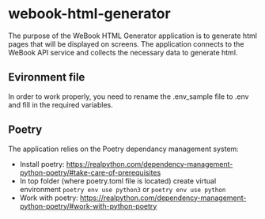 # webook-html-generator

The purpose of the WeBook HTML Generator application is to generate html pages that will be displayed on screens. The application connects to the WeBook API service and collects the necessary data to generate html.

## Evironment file
In order to work properly, you need to rename the .env_sample file to .env and fill in the required variables.

## Poetry
The application relies on the Poetry dependancy management system:
- Install poetry: https://realpython.com/dependency-management-python-poetry/#take-care-of-prerequisites
- In top folder (where poetry.toml file is located) create virtual environment  ```poetry env use python3``` or  ```poetry env use python```
- Work with poetry: https://realpython.com/dependency-management-python-poetry/#work-with-python-poetry
